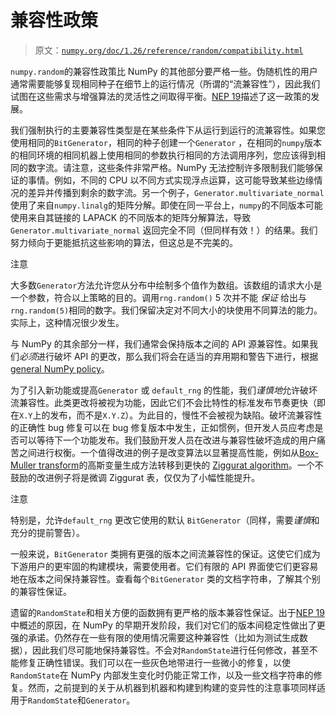 # 兼容性政策

> 原文：[`numpy.org/doc/1.26/reference/random/compatibility.html`](https://numpy.org/doc/1.26/reference/random/compatibility.html)

`numpy.random`的兼容性政策比 NumPy 的其他部分要严格一些。伪随机性的用户通常需要能够复现相同种子在细节上的运行情况（所谓的“流兼容性”），因此我们试图在这些需求与增强算法的灵活性之间取得平衡。[NEP 19](https://numpy.org/neps/nep-0019-rng-policy.html#nep19 "(in NumPy Enhancement Proposals)")描述了这一政策的发展。

我们强制执行的主要兼容性类型是在某些条件下从运行到运行的流兼容性。如果您使用相同的`BitGenerator`，相同的种子创建一个`Generator` ，在相同的`numpy`版本的相同环境的相同机器上使用相同的参数执行相同的方法调用序列，您应该得到相同的数字流。请注意，这些条件非常严格。NumPy 无法控制许多限制我们能够保证的事情。例如，不同的 CPU 以不同方式实现浮点运算，这可能导致某些边缘情况的差异并传播到剩余的数字流。另一个例子，`Generator.multivariate_normal` 使用了来自`numpy.linalg`的矩阵分解。即使在同一平台上，`numpy`的不同版本可能使用来自其链接的 LAPACK 的不同版本的矩阵分解算法，导致`Generator.multivariate_normal` 返回完全不同（但同样有效！）的结果。我们努力倾向于更能抵抗这些影响的算法，但这总是不完美的。

注意

大多数`Generator`方法允许您从分布中绘制多个值作为数组。该数组的请求大小是一个参数，符合以上策略的目的。调用`rng.random()` 5 次并不能 *保证* 给出与`rng.random(5)`相同的数字。我们保留决定对不同大小的块使用不同算法的能力。实际上，这种情况很少发生。

与 NumPy 的其余部分一样，我们通常会保持版本之间的 API 源兼容性。如果我们*必须*进行破坏 API 的更改，那么我们将会在适当的弃用期和警告下进行，根据 [general NumPy policy](https://numpy.org/neps/nep-0023-backwards-compatibility.html#nep23 "(in NumPy Enhancement Proposals)")。

为了引入新功能或提高`Generator` 或 `default_rng` 的性能，我们*谨慎地*允许破坏流兼容性。此类更改将被视为功能，因此它们不会比特性的标准发布节奏更快（即在`X.Y`上的发布，而不是`X.Y.Z`）。为此目的，慢性不会被视为缺陷。破坏流兼容性的正确性 bug 修复可以在 bug 修复版本中发生，正如惯例，但开发人员应考虑是否可以等待下一个功能发布。我们鼓励开发人员在改进与兼容性破坏造成的用户痛苦之间进行权衡。一个值得改进的例子是改变算法以显著提高性能，例如从[Box-Muller transform](https://en.wikipedia.org/wiki/Box%E2%80%93Muller_transform)的高斯变量生成方法转移到更快的 [Ziggurat algorithm](https://en.wikipedia.org/wiki/Ziggurat_algorithm)。一个不鼓励的改进例子将是微调 Ziggurat 表，仅仅为了小幅性能提升。

注意

特别是，允许`default_rng` 更改它使用的默认 `BitGenerator`（同样，需要*谨慎*和充分的提前警告）。

一般来说，`BitGenerator` 类拥有更强的版本之间流兼容性的保证。这使它们成为下游用户的更牢固的构建模块，需要使用者。它们有限的 API 界面使它们更容易地在版本之间保持兼容性。查看每个`BitGenerator` 类的文档字符串，了解其个别的兼容性保证。

遗留的`RandomState`和相关方便的函数拥有更严格的版本兼容性保证。出于[NEP 19](https://numpy.org/neps/nep-0019-rng-policy.html#nep19 "(in NumPy Enhancement Proposals)")中概述的原因，在 NumPy 的早期开发阶段，我们对它们的版本间稳定性做出了更强的承诺。仍然存在一些有限的使用情况需要这种兼容性（比如为测试生成数据），因此我们尽可能地保持兼容性。不会对`RandomState`进行任何修改，甚至不能修复正确性错误。我们可以在一些灰色地带进行一些微小的修复，以使`RandomState`在 NumPy 内部发生变化时仍能正常工作，以及一些文档字符串的修复。然而，之前提到的关于从机器到机器和构建到构建的变异性的注意事项同样适用于`RandomState`和`Generator`。
